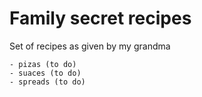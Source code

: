 # Family secret recipes 

Set of recipes as given by my grandma

    - pizas (to do)
    - suaces (to do)
    - spreads (to do)
